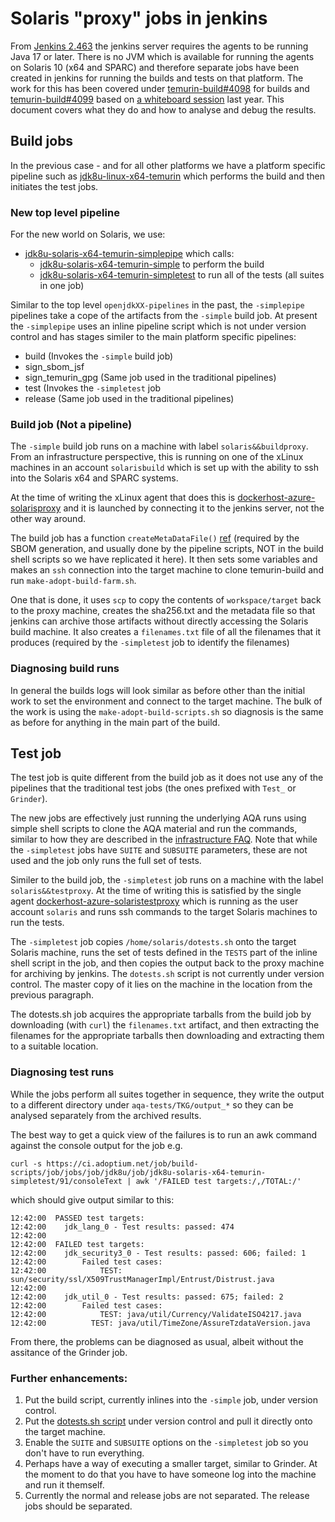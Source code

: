 # Solaris "proxy" jobs in jenkins

From [Jenkins 2.463](https://www.jenkins.io/blog/2024/06/11/require-java-17/)
the jenkins server requires the agents to be running Java 17 or later. There
is no JVM which is available for running the agents on Solaris 10 (x64 and
SPARC) and therefore separate jobs have been created in jenkins for running
the builds and tests on that platform. The work for this has been covered
under
[temurin-build#4098](https://github.com/adoptium/temurin-build/issues/4098)
for builds and
[temurin-build#4099](https://github.com/adoptium/temurin-build/issues/4099) based on [a whiteboard session](https://github.com/adoptium/infrastructure/issues/3742#issuecomment-2478948681)
last year. This document covers what they do and how to analyse and debug
the results.

## Build jobs

In the previous case - and for all other platforms we have a platform
specific pipeline such as
[jdk8u-linux-x64-temurin](https://ci.adoptium.net/job/build-scripts/job/jobs/job/jdk8u/job/jdk8u-linux-x64-temurin/)
which performs the build and then initiates the test jobs.

### New top level pipeline

For the new world on Solaris, we use:
- [jdk8u-solaris-x64-temurin-simplepipe](https://ci.adoptium.net/job/build-scripts/job/jobs/job/jdk8u/job/jdk8u-solaris-x64-temurin-simplepipe/) which calls:
  - [jdk8u-solaris-x64-temurin-simple](https://ci.adoptium.net/job/build-scripts/job/jobs/job/jdk8u/job/jdk8u-solaris-x64-temurin-simple) to perform the build
  - [jdk8u-solaris-x64-temurin-simpletest](https://ci.adoptium.net/job/build-scripts/job/jobs/job/jdk8u/job/jdk8u-solaris-x64-temurin-simpletest/) to run all of the tests (all suites in one job)

Similar to the top level `openjdkXX-pipelines` in the past, the `-simplepipe`
pipelines take a cope of the artifacts from the `-simple` build job. At
present the `-simplepipe` uses an inline pipeline script which is not under
version control and has stages similer to the main platform specific
pipelines:

- build (Invokes the `-simple` build job)
- sign_sbom_jsf 
- sign_temurin_gpg (Same job used in the traditional pipelines)
- test (Invokes the `-simpletest` job
- release (Same job used in the traditional pipelines)

### Build job (Not a pipeline)

The `-simple` build job runs on a machine with label `solaris&&buildproxy`.
From an infrastructure perspective, this is running on one of the xLinux
machines in an account `solarisbuild` which is set up with the ability to
ssh into the Solaris x64 and SPARC systems.

At the time of writing the xLinux agent that does this is
[dockerhost-azure-solarisproxy](https://ci.adoptium.net/computer/dockerhost%2Dazure%2Dsolarisproxy/)
and it is launched by connecting it to the jenkins server, not the other way
around.

The build job has a function `createMetaDataFile()`
[ref](https://github.com/adoptium/temurin-build/issues/4098#issuecomment-2654047953)
(required by the SBOM generation, and usually done by the pipeline scripts,
NOT in the build shell scripts so we have replicated it here).  It then sets
some variables and makes an `ssh` connection into the target machine to
clone temurin-build and run `make-adopt-build-farm.sh`.

One that is done, it uses `scp` to copy the contents of `workspace/target`
back to the proxy machine, creates the sha256.txt and the metadata file so
that jenkins can archive those artifacts without directly accessing the
Solaris build machine. It also creates a `filenames.txt` file of all the
filenames that it produces (required by the `-simpletest` job to identify
the filenames)

### Diagnosing build runs

In general the builds logs will look similar as before other than the
initial work to set the environment and connect to the target machine. The
bulk of the work is using the `make-adopt-build-scripts.sh` so diagnosis is
the same as before for anything in the main part of the build.

## Test job

The test job is quite different from the build job as it does not use any of
the pipelines that the traditional test jobs (the ones prefixed with `Test_` or
`Grinder`).

The new jobs are effectively just running the underlying AQA runs using
simple shell scripts to clone the AQA material and run the commands, similar
to how they are described in the
[infrastructure FAQ](https://github.com/adoptium/infrastructure/blob/master/FAQ.md#how-do-i-replicate-a-test-failure).
Note that while the `-simpletest` jobs have `SUITE` and `SUBSUITE`
parameters, these are not used and the job only runs the full set of tests.

Similer to the build job, the `-simpletest` job runs on a machine with the
label `solaris&&testproxy`. At the time of writing this is satisfied by the
single agent
[dockerhost-azure-solaristestproxy](https://ci.adoptium.net/computer/dockerhost%2Dazure%2Dsolaristestproxy/)
which is running as the user account `solaris` and runs ssh commands to the
target Solaris machines to run the tests.

The `-simpletest` job copies `/home/solaris/dotests.sh` onto the target
Solaris machine, runs the set of tests defined in the `TESTS` part of the
inline shell script in the job, and then copies the output back to the proxy
machine for archiving by jenkins.  The `dotests.sh` script is not currently
under version control.  The master copy of it lies on the machine in the
location from the previous paragraph.

The dotests.sh job acquires the appropriate tarballs from the build job by
downloading (with `curl`) the `filenames.txt` artifact, and then extracting
the filenames for the appropriate tarballs then downloading and extracting
them to a suitable location.

### Diagnosing test runs

While the jobs perform all suites together in sequence, they write the
output to a different directory under `aqa-tests/TKG/output_*` so they can
be analysed separately from the archived results.

The best way to get a quick view of the failures is to run an awk command
against the console output for the job e.g.

`curl -s https://ci.adoptium.net/job/build-scripts/job/jobs/job/jdk8u/job/jdk8u-solaris-x64-temurin-simpletest/91/consoleText | awk '/FAILED test targets:/,/TOTAL:/'`

which should give output similar to this:
```
12:42:00  PASSED test targets:
12:42:00  	jdk_lang_0 - Test results: passed: 474 
12:42:00  
12:42:00  FAILED test targets:
12:42:00  	jdk_security3_0 - Test results: passed: 606; failed: 1 
12:42:00  		Failed test cases: 
12:42:00  			TEST: sun/security/ssl/X509TrustManagerImpl/Entrust/Distrust.java
12:42:00          
12:42:00  	jdk_util_0 - Test results: passed: 675; failed: 2 
12:42:00  		Failed test cases: 
12:42:00  			TEST: java/util/Currency/ValidateISO4217.java
12:42:00          TEST: java/util/TimeZone/AssureTzdataVersion.java
```

From there, the problems can be diagnosed as usual, albeit without the
assitance of the Grinder job.

### Further enhancements:

1. Put the build script, currently inlines into the `-simple` job, under version control.
2. Put the [dotests.sh script](https://github.com/adoptium/temurin-build/issues/4099#issuecomment-2622211222) under version control and pull it directly onto the target machine.
3. Enable the `SUITE` and `SUBSUITE` options on the `-simpletest` job so you don't have to run everything.
4. Perhaps have a way of executing a smaller target, similar to Grinder. At the moment to do that you have to have someone log into the machine and run it themself.
5. Currently the normal and release jobs are not separated. The release jobs should be separated.
